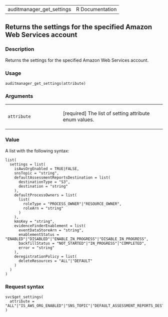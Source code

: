 <table style="width: 100%;">
<tbody>
<tr class="odd">
<td>auditmanager_get_settings</td>
<td style="text-align: right;">R Documentation</td>
</tr>
</tbody>
</table>

## Returns the settings for the specified Amazon Web Services account

### Description

Returns the settings for the specified Amazon Web Services account.

### Usage

    auditmanager_get_settings(attribute)

### Arguments

<table>
<colgroup>
<col style="width: 35%" />
<col style="width: 65%" />
</colgroup>
<tbody>
<tr class="odd">
<td><code
id="auditmanager_get_settings_:_attribute">attribute</code></td>
<td><p>[required] The list of setting attribute enum values.</p></td>
</tr>
</tbody>
</table>

### Value

A list with the following syntax:

    list(
      settings = list(
        isAwsOrgEnabled = TRUE|FALSE,
        snsTopic = "string",
        defaultAssessmentReportsDestination = list(
          destinationType = "S3",
          destination = "string"
        ),
        defaultProcessOwners = list(
          list(
            roleType = "PROCESS_OWNER"|"RESOURCE_OWNER",
            roleArn = "string"
          )
        ),
        kmsKey = "string",
        evidenceFinderEnablement = list(
          eventDataStoreArn = "string",
          enablementStatus = "ENABLED"|"DISABLED"|"ENABLE_IN_PROGRESS"|"DISABLE_IN_PROGRESS",
          backfillStatus = "NOT_STARTED"|"IN_PROGRESS"|"COMPLETED",
          error = "string"
        ),
        deregistrationPolicy = list(
          deleteResources = "ALL"|"DEFAULT"
        )
      )
    )

### Request syntax

    svc$get_settings(
      attribute = "ALL"|"IS_AWS_ORG_ENABLED"|"SNS_TOPIC"|"DEFAULT_ASSESSMENT_REPORTS_DESTINATION"|"DEFAULT_PROCESS_OWNERS"|"EVIDENCE_FINDER_ENABLEMENT"|"DEREGISTRATION_POLICY"
    )
